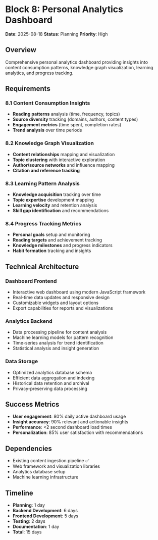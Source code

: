 # Block 8: Personal Analytics Dashboard

**Date**: 2025-08-18
**Status**: Planning
**Priority**: High

## Overview
Comprehensive personal analytics dashboard providing insights into content consumption patterns, knowledge graph visualization, learning analytics, and progress tracking.

## Requirements

### 8.1 Content Consumption Insights
- **Reading patterns** analysis (time, frequency, topics)
- **Source diversity** tracking (domains, authors, content types)
- **Engagement metrics** (time spent, completion rates)
- **Trend analysis** over time periods

### 8.2 Knowledge Graph Visualization
- **Content relationships** mapping and visualization
- **Topic clustering** with interactive exploration
- **Author/source networks** and influence mapping
- **Citation and reference tracking**

### 8.3 Learning Pattern Analysis
- **Knowledge acquisition** tracking over time
- **Topic expertise** development mapping
- **Learning velocity** and retention analysis
- **Skill gap identification** and recommendations

### 8.4 Progress Tracking Metrics
- **Personal goals** setup and monitoring
- **Reading targets** and achievement tracking
- **Knowledge milestones** and progress indicators
- **Habit formation** tracking and insights

## Technical Architecture

### Dashboard Frontend
- Interactive web dashboard using modern JavaScript framework
- Real-time data updates and responsive design
- Customizable widgets and layout options
- Export capabilities for reports and visualizations

### Analytics Backend
- Data processing pipeline for content analysis
- Machine learning models for pattern recognition
- Time-series analysis for trend identification
- Statistical analysis and insight generation

### Data Storage
- Optimized analytics database schema
- Efficient data aggregation and indexing
- Historical data retention and archival
- Privacy-preserving data processing

## Success Metrics
- **User engagement**: 80% daily active dashboard usage
- **Insight accuracy**: 90% relevant and actionable insights
- **Performance**: <2 second dashboard load times
- **Personalization**: 85% user satisfaction with recommendations

## Dependencies
- Existing content ingestion pipeline ✅
- Web framework and visualization libraries
- Analytics database setup
- Machine learning infrastructure

## Timeline
- **Planning**: 1 day
- **Backend Development**: 6 days
- **Frontend Development**: 5 days
- **Testing**: 2 days
- **Documentation**: 1 day
- **Total**: 15 days